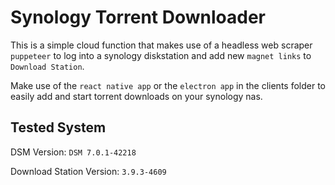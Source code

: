 # Synology Torrent Downloader

This is a simple cloud function that makes use of a headless web scraper `puppeteer` to log into a synology diskstation and add new `magnet links` to `Download Station`.

Make use of the `react native app` or the `electron app` in the clients folder to easily add and start torrent downloads on your synology nas.

## Tested System
DSM Version: `DSM 7.0.1-42218`

Download Station Version: `3.9.3-4609`